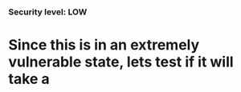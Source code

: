 ### Security level: LOW

# Since this is in an extremely vulnerable state, lets test if it will take a <script> tag with no sanitization:
  
![](./images/XSS_S1.png)
![](./images/XSS_S2.png)
* Looks like it was saved onto the website, as we can see from the source code.
![](./images/XSS_S3.png)
![](./images/XSS_S4.png)
* Whenever I reload the page, it would repeat the alert and create more entries onto the guestbook. To avoid
  this, I would need to clear it via the form button.
![](./images/XSS_S5.png)
# 
